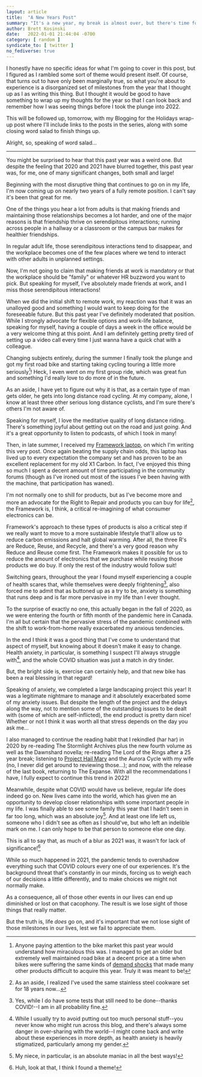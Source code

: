 ```yaml
---
layout: article
title:  "A New Years Post"
summary: "It's a new year, my break is almost over, but there's time for one more Blogging for the Holidays post before I do a wrap-up. Warning: this one is pretty haphazard."
author: Brett Kosinski
date:   2022-01-01 21:44:04 -0700
category: [ random ]
syndicate_to: [ twitter ]
no_fediverse: true
---
```


I honestly have no specific ideas for what I'm going to cover in this post, but I figured as I rambled some sort of theme would present itself.  Of course, that turns out to have only been marginally true, so what you're about to experience is a disorganized set of milestones from the year that I thought up as I as writing this thing.  But I thought it would be good to have something to wrap up my thoughts for the year so that I can look back and remember how I was seeing things before I took the plunge into 2022.

This will be followed up, tomorrow, with my Blogging for the Holidays wrap-up post where I'll include links to the posts in the series, along with some closing word salad to finish things up.

Alright, so, speaking of word salad...

<!-- more -->

----

You might be surprised to hear that this past year was a weird one.  But despite the feeling that 2020 and 2021 have blurred together, this past year was, for me, one of many significant changes, both small and large!

Beginning with the most disruptive thing that continues to go on in my life, I'm now coming up on nearly two years of a fully remote position. I can't say it's been that great for me.

One of the things you hear a lot from adults is that making friends and maintaining those relationships becomes a lot harder, and one of the major reasons is that friendship thrive on serendipitous interactions; running across people in a hallway or a classroom or the campus bar makes for healthier friendships.

In regular adult life, those serendipitous interactions tend to disappear, and the workplace becomes one of the few places where we tend to interact with other adults in unplanned settings.

Now, I'm not going to claim that making friends at work is mandatory or that the workplace should be "family" or whatever HR buzzword you want to pick.  But speaking for myself, I've absolutely made friends at work, and I miss those serendipitous interactions!

When we did the initial shift to remote work, my reaction was that it was an unalloyed good and something I would want to keep doing for the foreseeable future.  But this past year I've definitely moderated that position.  While I strongly advocate for flexible options and work-life balance, speaking for myself, having a couple of days a week in the office would be a very welcome thing at this point.  And I am definitely getting pretty tired of setting up a video call every time I just wanna have a quick chat with a colleague.

Changing subjects entirely, during the summer I finally took the plunge and got my first road bike and starting taking cycling touring a little more seriously[^1]!  Heck, I even went on my first group ride, which was great fun and something I'd really love to do more of in the future.

As an aside, I have yet to figure out why it is that, as a certain type of man gets older, he gets into long distance road cycling.  At my company, alone, I know at least three other serious long distance cyclists, and I'm sure there's others I'm not aware of.

Speaking for myself, I love the meditative quality of long distance riding.  There's something joyful about getting out on the road and just *going*.  And it's a great opportunity to listen to podcasts, of which I took in many!

Then, in late summer, I received my [Framework laptop](2021-08-29-the-framework-laptop.md), on which I'm writing this very post.  Once again beating the supply chain odds, this laptop has lived up to every expectation the company set and has proven to be an excellent replacement for my old X1 Carbon.  In fact, I've enjoyed this thing so much I spent a decent amount of time participating in the community forums (though as I've ironed out most of the issues I've been having with the machine, that participation has waned).

I'm not normally one to shill for products, but as I've become more and more an advocate for the Right to Repair and products you can buy for life[^2], the Framework is, I think, a critical re-imagining of what consumer electronics can be.

Framework's approach to these types of products is also a critical step if we really want to move to a more sustainable lifestyle that'll allow us to reduce carbon emissions and halt global warming.  After all, the three R's are Reduce, Reuse, and Recycle, and there's a very good reason why Reduce and Reuse come first.  The Framework makes it possible for us to reduce the amount of electronics that we purchase while reusing those products we do buy.  If only the rest of the industry would follow suit!

Switching gears, throughout the year I found myself experiencing a couple of health scares that, while themselves were deeply frightening[^3], also forced me to admit that as buttoned up as a try to be, anxiety is something that runs deep and is far more pervasive in my life than I ever thought.

To the surprise of exactly no one, this actually began in the fall of 2020, as we were entering the fourth or fifth month of the pandemic here in Canada.  I'm all but certain that the pervasive stress of the pandemic combined with the shift to work-from-home really exacerbated my anxious tendencies.

In the end I think it was a good thing that I've come to understand that aspect of myself, but knowing about it doesn't make it easy to change.  Health anxiety, in particular, is something I suspect I'll always struggle with[^4], and the whole COVID situation was just a match in dry tinder.

But, the bright side is, exercise can certainly help, and that new bike has been a real blessing in that regard!

Speaking of anxiety, we completed a large landscaping project this year!  It was a legitimate nightmare to manage and it absolutely exacerbated some of my anxiety issues.  But despite the length of the project and the delays along the way, not to mention some of the outstanding issues to be dealt with (some of which are self-inflicted), the end product is pretty darn nice!  Whether or not I think it was worth all that stress depends on the day you ask me...

I also managed to continue the reading habit that I rekindled (har har) in 2020 by re-reading The Stormlight Archives plus the new fourth volume as well as the Dawnshard novella; re-reading The Lord of the Rings after a 25 year break; listening to [Project Hail Mary](2021-10-12-review-project-hail-mary.md) and the Aurora Cycle with my wife (no, I never did get around to reviewing those...); and now, with the release of the last book, returning to The Expanse.  With all the recommendations I have, I fully expect to continue this trend in 2022!

Meanwhile, despite what COVID would have us believe, regular life does indeed go on.  New lives came into the world, which has given me an opportunity to develop closer relationships with some important people in my life.  I was finally able to see some family this year that I hadn't seen in far too long, which was an absolute joy[^5].  And at least one life left us, someone who I didn't see as often as I should've, but who left an indelible mark on me.  I can only hope to be that person to someone else one day.

This is all to say that, as much of a blur as 2021 was, it wasn't for lack of significance![^6]

While so much happened in 2021, the pandemic tends to overshadow everything such that COVID colours every one of our experiences.  It's the background threat that's constantly in our minds, forcing us to weigh each of our decisions a little differently, and to make choices we might not normally make.

As a consequence, all of those other events in our lives can end up diminished or lost on that cacophony.  The result is we lose sight of those things that really matter.

But the truth is, life *does* go on, and it's important that we not lose sight of those milestones in our lives, lest we fail to appreciate them.

[^1]: Anyone paying attention to the bike market this past year would understand how miraculous this was.  I managed to get an older but extremely well maintained road bike at a decent price at a time when bikes were suffering the same kinds of [demand shocks](2021-12-26-grappling-with-supply-chains.md) that made many other products difficult to acquire this year. Truly it was meant to be!
[^2]: As an aside, I realized I've used the same stainless steel cookware set for 18 years now...
[^3]: Yes, while I do have some tests that still need to be done--thanks COVID!--I am in all probability fine.
[^4]: While I usually try to avoid putting out too much personal stuff--you never know who might run across this blog, and there's always some danger in over-sharing with the world--I might come back and write about these experiences in more depth, as health anxiety is heavily stigmatized, particularly among my gender.
[^5]: My niece, in particular, is an absolute maniac in all the best ways!
[^6]: Huh, look at that, I think I found a theme!
